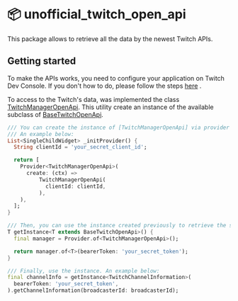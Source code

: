 # 📦 unofficial_twitch_open_api

This package allows to retrieve all the data by the newest Twitch APIs.

## Getting started

To make the APIs works, you need to configure your application on Twitch Dev Console. If you don't
how to do, please follow the
steps [here](https://github.com/federicoviceconti/unofficial_twitch_auth#register-your-app-on-twitch-dev-console)
.

To access to the Twitch's data, was implemented the
class [TwitchManagerOpenApi](/lib/twitch_manager_open_api.dart). This utility create an instance of
the available subclass of [BaseTwitchOpenApi](/lib/core/base_twitch_open_api.dart).

```dart
/// You can create the instance of [TwitchManagerOpenApi] via provider or get_it
/// An example below:
List<SingleChildWidget> _initProvider() {
  String clientId = 'your_secret_client_id';

  return [
    Provider<TwitchManagerOpenApi>(
      create: (ctx) =>
          TwitchManagerOpenApi(
            clientId: clientId,
          ),
    ),
  ];
}

/// Then, you can use the instance created previously to retrieve the subclass needed
T getInstance<T extends BaseTwitchOpenApi>() {
  final manager = Provider.of<TwitchManagerOpenApi>();

  return manager.of<T>(bearerToken: 'your_secret_token');
}

/// Finally, use the instance. An example below:
final channelInfo = getInstance<TwitchChannelInformation>(
  bearerToken: 'your_secret_token',
).getChannelInformation(broadcasterId: broadcasterId);
```
